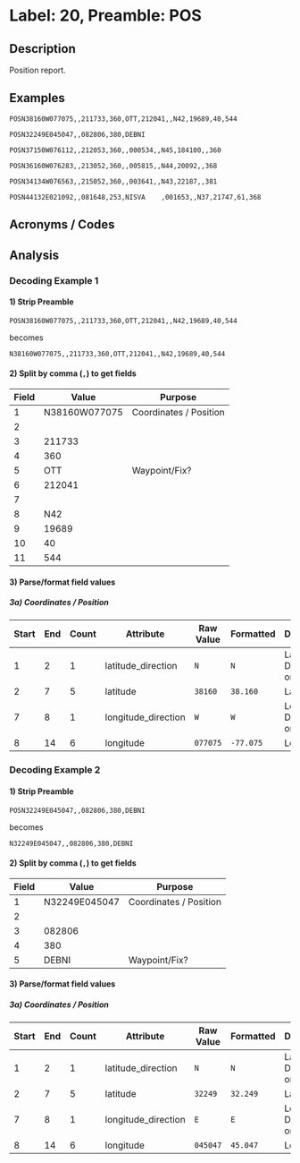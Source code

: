 # Label: 20, Preamble: POS

## Description

Position report.

## Examples

```
POSN38160W077075,,211733,360,OTT,212041,,N42,19689,40,544
```

```
POSN32249E045047,,082806,380,DEBNI
```

```
POSN37150W076112,,212053,360,,000534,,N45,184100,,360
```

```
POSN36160W076283,,213052,360,,005815,,N44,20092,,368
```

```
POSN34134W076563,,215052,360,,003641,,N43,22187,,381
```

```
POSN44132E021092,,081648,253,NISVA    ,001653,,N37,21747,61,368
```

## Acronyms / Codes


## Analysis

### Decoding Example 1

#### 1) Strip Preamble

```
POSN38160W077075,,211733,360,OTT,212041,,N42,19689,40,544
```

becomes

```
N38160W077075,,211733,360,OTT,212041,,N42,19689,40,544
```

#### 2) Split by comma (`,`) to get fields

Field | Value | Purpose
----- | ----- | ----
1 | N38160W077075 | Coordinates / Position
2 | |
3 | 211733 |
4 | 360 |
5 | OTT | Waypoint/Fix?
6 | 212041 |
7 | |
8 | N42 |
9 | 19689 |
10 | 40 |
11 | 544 |

#### 3) Parse/format field values

##### 3a) Coordinates / Position

Start | End | Count | Attribute | Raw Value | Formatted | Description
----- | --- | ----- | --------- | --------- | --------- | -----------
1 | 2 | 1 | latitude_direction | `N` | `N` | Latitude Direction (`N` or `S`)
2 | 7 | 5 | latitude | `38160` | `38.160` | Latitude
7 | 8 | 1 | longitude_direction | `W` | `W` | Longitude Direction (`W` or `E`)
8 | 14 | 6 | longitude | `077075` | `-77.075` | Longitude




### Decoding Example 2

#### 1) Strip Preamble

```
POSN32249E045047,,082806,380,DEBNI
```

becomes

```
N32249E045047,,082806,380,DEBNI
```

#### 2) Split by comma (`,`) to get fields

Field | Value | Purpose
----- | ----- | ----
1 | N32249E045047 | Coordinates / Position
2 | |
3 | 082806 |
4 | 380 |
5 | DEBNI | Waypoint/Fix?

#### 3) Parse/format field values

##### 3a) Coordinates / Position

Start | End | Count | Attribute | Raw Value | Formatted | Description
----- | --- | ----- | --------- | --------- | --------- | -----------
1 | 2 | 1 | latitude_direction | `N` | `N` | Latitude Direction (`N` or `S`)
2 | 7 | 5 | latitude | `32249` | `32.249` | Latitude
7 | 8 | 1 | longitude_direction | `E` | `E` | Longitude Direction (`W` or `E`)
8 | 14 | 6 | longitude | `045047` | `45.047` | Longitude
